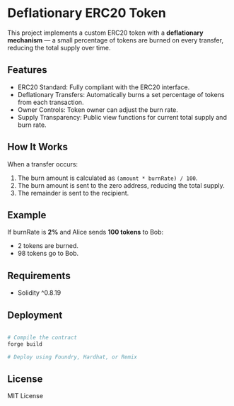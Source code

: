 # Deflationary ERC20 Token

This project implements a custom ERC20 token with a **deflationary mechanism** — a small percentage of tokens are burned on every transfer, reducing the total supply over time.

## Features
- ERC20 Standard: Fully compliant with the ERC20 interface.
- Deflationary Transfers: Automatically burns a set percentage of tokens from each transaction.
- Owner Controls: Token owner can adjust the burn rate.
- Supply Transparency: Public view functions for current total supply and burn rate.

## How It Works
When a transfer occurs:
1. The burn amount is calculated as `(amount * burnRate) / 100`.
2. The burn amount is sent to the zero address, reducing the total supply.
3. The remainder is sent to the recipient.

## Example
If burnRate is **2%** and Alice sends **100 tokens** to Bob:
- 2 tokens are burned.
- 98 tokens go to Bob.

## Requirements
- Solidity ^0.8.19

## Deployment
```bash

# Compile the contract
forge build

# Deploy using Foundry, Hardhat, or Remix
```

## License
MIT License
